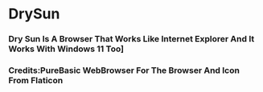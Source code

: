 # DrySun
### Dry Sun Is A Browser That Works Like Internet Explorer And It Works With Windows 11 Too]
### Credits:PureBasic WebBrowser For The Browser And Icon From Flaticon
